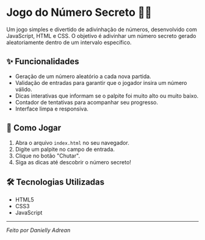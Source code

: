 # Jogo do Número Secreto 🕵️‍♂️

Um jogo simples e divertido de adivinhação de números, desenvolvido com JavaScript, HTML e CSS. O objetivo é adivinhar um número secreto gerado aleatoriamente dentro de um intervalo específico.

## ✨ Funcionalidades

-   Geração de um número aleatório a cada nova partida.
-   Validação de entradas para garantir que o jogador insira um número válido.
-   Dicas interativas que informam se o palpite foi muito alto ou muito baixo.
-   Contador de tentativas para acompanhar seu progresso.
-   Interface limpa e responsiva.

## 🚀 Como Jogar

1.  Abra o arquivo `index.html` no seu navegador.
2.  Digite um palpite no campo de entrada.
3.  Clique no botão "Chutar".
4.  Siga as dicas até descobrir o número secreto!

## 🛠️ Tecnologias Utilizadas

-   HTML5
-   CSS3
-   JavaScript

---
*Feito por Danielly Adrean*
